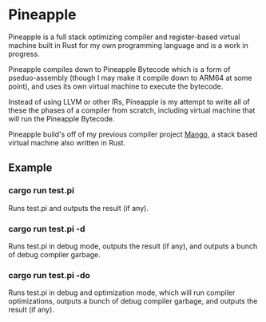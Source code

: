 # Pineapple

Pineapple is a full stack optimizing compiler and register-based virtual machine built in Rust for my own programming language and is a work in progress.

Pineapple compiles down to Pineapple Bytecode which is a form of pseduo-assembly (though I may make it compile down to ARM64 at some point), and uses its own virtual machine to execute the bytecode.

Instead of using LLVM or other IRs, Pineapple is my attempt to write all of these the phases of a compiler from scratch, including virtual machine that will run the Pineapple Bytecode.

Pineapple build's off of my previous compiler project [Mango](https://github.com/Tamiyo/Mango), a stack based virtual machine also written in  Rust.

## Example
### cargo run test.pi 
Runs test.pi and outputs the result (if any).

### cargo run test.pi -d 
Runs test.pi in debug mode, outputs the result (if any), and outputs a bunch of debug compiler garbage.

### cargo run test.pi -do
Runs test.pi in debug and optimization mode, which will run compiler optimizations, outputs a bunch of debug compiler garbage, and outputs the result (if any).
